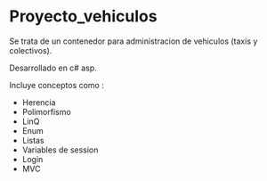 # Proyecto_vehiculos

Se trata de un contenedor para administracion de vehiculos (taxis y colectivos).

Desarrollado en c# asp.

Incluye conceptos como :

- Herencia
- Polimorfismo
- LinQ
- Enum
- Listas
- Variables de session
- Login
- MVC

